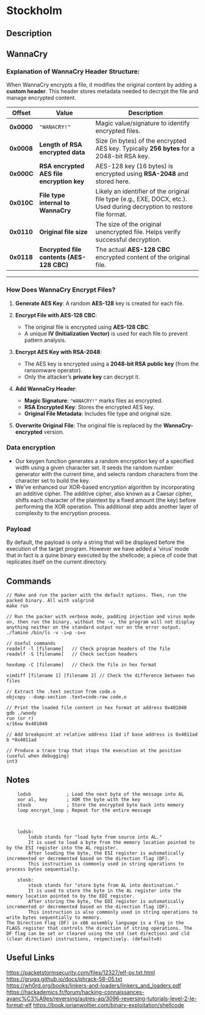 # Stockholm

## Description

## WannaCry

### **Explanation of WannaCry Header Structure:**

When WannaCry encrypts a file, it modifies the original content by adding a **custom header**. This header stores metadata needed to decrypt the file and manage encrypted content.

| **Offset**  | **Value**                              | **Description**                           |
|-------------|---------------------------------------|-------------------------------------------|
| **0x0000**  | `"WANACRY!"`                           | Magic value/signature to identify encrypted files. |
| **0x0008**  | **Length of RSA encrypted data**       | Size (in bytes) of the encrypted AES key. Typically **256 bytes** for a 2048-bit RSA key. |
| **0x000C**  | **RSA encrypted AES file encryption key** | AES-128 key (16 bytes) is encrypted using **RSA-2048** and stored here. |
| **0x010C**  | **File type internal to WannaCry**     | Likely an identifier of the original file type (e.g., EXE, DOCX, etc.). Used during decryption to restore file format. |
| **0x0110**  | **Original file size**                 | The size of the original unencrypted file. Helps verify successful decryption. |
| **0x0118**  | **Encrypted file contents (AES-128 CBC)** | The actual **AES-128 CBC** encrypted content of the original file. |

---

### **How Does WannaCry Encrypt Files?**
1. **Generate AES Key**: A random **AES-128** key is created for each file.
   
2. **Encrypt File with AES-128 CBC**: 
   - The original file is encrypted using **AES-128 CBC**.
   - A unique **IV (Initialization Vector)** is used for each file to prevent pattern analysis.

3. **Encrypt AES Key with RSA-2048**: 
   - The AES key is encrypted using a **2048-bit RSA public key** (from the ransomware operator).
   - Only the attacker’s **private key** can decrypt it.

4. **Add WannaCry Header**: 
   - **Magic Signature**: `"WANACRY!"` marks files as encrypted.
   - **RSA Encrypted Key**: Stores the encrypted AES key.
   - **Original File Metadata**: Includes file type and original size.

5. **Overwrite Original File**: The original file is replaced by the **WannaCry-encrypted** version.


### Data encryption
* Our keygen function generates a random encryption key of a specified width using a given character set. It seeds the random number generator with the current time, and selects random characters from the character set to build the key.
* We've enhanced our XOR-based encryption algorithm by incorporating an additive cipher. The additive cipher, also known as a Caesar cipher, shifts each character of the plaintext by a fixed amount (the key) before performing the XOR operation. This additional step adds another layer of complexity to the encryption process.

### Payload
By default, the payload is only a string that will be displayed before the execution of the target program.
However we have added a 'virus' mode that in fact is a quine binary executed by the shellcode; a piece of code that replicates itself on the current directory.

## Commands
```
// Make and run the packer with the default options. Then, run the packed binary. All with valgrind
make run

// Run the packer with verbose mode, padding injection and virus mode on, then run the binary. without the -v, the program will not display anything neither on the standard output nor on the error output.
./famine /bin/ls -v -i=p -s=v

// Useful commands
readelf -l [filename]	// Check program headers of the file
readelf -S [filename]	// Check section headers

hexdump -C [filename]	// Check the file in hex format

vimdiff [filename 1] [filename 2] // Check the difference between two files

// Extract the .text section from code.o
objcopy --dump-section .text=code-raw code.o

// Print the loaded file content in hex format at address 0x401040
gdb ./woody
run (or r)
x/16xw 0x401040

// Add breakpoint at relative address 11ad if base address is 0x4011ad
b *0x4011ad

// Produce a trace trap that stops the execution at the position (useful when debugging)
int3
```

## Notes
```
    lodsb             ; Load the next byte of the message into AL
    xor al, key       ; XOR the byte with the key
    stosb             ; Store the encrypted byte back into memory
    loop encrypt_loop ; Repeat for the entire message



    lodsb:
        lodsb stands for "load byte from source into AL."
        It is used to load a byte from the memory location pointed to by the ESI register into the AL register.
        After loading the byte, the ESI register is automatically incremented or decremented based on the direction flag (DF).
        This instruction is commonly used in string operations to process bytes sequentially.

    stosb:
        stosb stands for "store byte from AL into destination."
        It is used to store the byte in the AL register into the memory location pointed to by the EDI register.
        After storing the byte, the EDI register is automatically incremented or decremented based on the direction flag (DF).
        This instruction is also commonly used in string operations to write bytes sequentially to memory.
The Direction Flag (DF) in x86 assembly language is a flag in the FLAGS register that controls the direction of string operations. The DF flag can be set or cleared using the std (set direction) and cld (clear direction) instructions, respectively. (default=0)

```

## Useful Links
https://packetstormsecurity.com/files/12327/elf-pv.txt.html<br />
https://grugq.github.io/docs/phrack-58-05.txt<br />
https://wh0rd.org/books/linkers-and-loaders/linkers_and_loaders.pdf<br />
https://hackademics.fr/forum/hacking-connaissances-avanc%C3%A9es/reversing/autres-aq/3096-reversing-tutorials-level-2-le-format-elf
https://book.jorianwoltjer.com/binary-exploitation/shellcode
